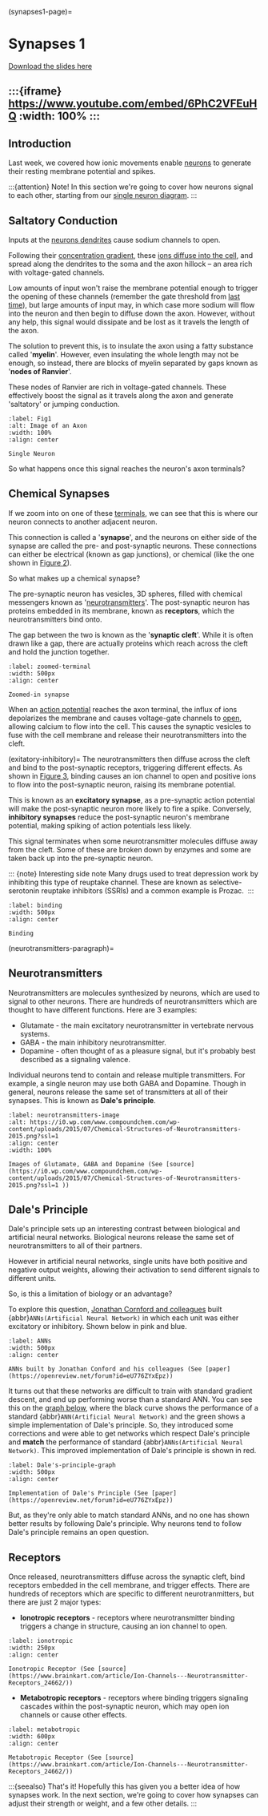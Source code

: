 (synapses1-page)=
# Synapses 1

[Download the slides here](W2-V0-synapses-1.pptx)

:::{iframe} https://www.youtube.com/embed/6PhC2VFEuHQ
:width: 100%
:::
---

## Introduction

Last week, we covered how ionic movements enable [neurons](neurons) to generate their resting membrane potential and spikes. 

:::{attention} Note!
In this section we're going to cover how neurons signal to each other, starting from our [single neuron diagram](fig1).
:::

## Saltatory Conduction

Inputs at the [neurons dendrites](#neuron-dendrites) cause sodium channels to open.

Following their [concentration gradient](#gradients), these [ions diffuse into the cell](#restingpotential), and spread along the dendrites to the soma and the axon hillock – an area rich with voltage-gated channels.

Low amounts of input won't raise the membrane potential enough to trigger the opening of these channels (remember the gate threshold from [last time](#spikes)), but large amounts of input may, in which case more sodium will flow into the neuron and then begin to diffuse down the axon. However, without any help, this signal would dissipate and be lost as it travels the length of the axon. 

The solution to prevent this, is to insulate the axon using a fatty substance called '**myelin**'. However, even insulating the whole length may not be enough, so instead, there are blocks of myelin separated by gaps known as '**nodes of Ranvier**'. 

These nodes of Ranvier are rich in voltage-gated channels. These effectively boost the signal as it travels along the axon and generate 'saltatory' or jumping conduction. 

```{figure} Picture1.png
:label: Fig1
:alt: Image of an Axon
:width: 100%
:align: center

Single Neuron
```

So what happens once this signal reaches the neuron's axon terminals? 

## Chemical Synapses

If we zoom into on one of these [terminals](zoomed-terminal), we can see that this is where our neuron connects to another adjacent neuron. 

This connection is called a '**synapse**', and the neurons on either side of the synapse are called the pre- and post-synaptic neurons. These connections can either be electrical (known as gap junctions), or chemical (like the one shown in [Figure 2](zoomed-terminal)).

So what makes up a chemical synapse?

The pre-synaptic neuron has vesicles, 3D spheres, filled with chemical messengers known as '[neurotransmitters](neurotransmitters)'. The post-synaptic neuron has proteins embedded in its membrane, known as **receptors**, which the neurotransmitters bind onto. 

The gap between the two is known as the '**synaptic cleft**'. While it is often drawn like a gap, there are actually proteins which reach across the cleft and hold the junction together.

```{figure} Picture2.png
:label: zoomed-terminal
:width: 500px
:align: center

Zoomed-in synapse
```

When an [action potential](action-potential) reaches the axon terminal, the influx of ions depolarizes the membrane and causes voltage-gate channels to [open](spike), allowing calcium to flow into the cell. This causes the synaptic vesicles to fuse with the cell membrane and release their neurotransmitters into the cleft.

(exitatory-inhibitory)=
The neurotransmitters then diffuse across the cleft and bind to the post-synaptic receptors, triggering different effects. As shown in [Figure 3](binding), binding causes an ion channel to open and positive ions to flow into the post-synaptic neuron, raising its membrane potential. 

This is known as an **excitatory synapse**, as a pre-synaptic action potential will make the post-synaptic neuron more likely to fire a spike. Conversely, **inhibitory synapses** reduce the post-synaptic neuron's membrane potential, making spiking of action potentials less likely. 

This signal terminates when some neurotransmitter molecules diffuse away from the cleft. Some of these are broken down by enzymes and some are taken back up into the pre-synaptic neuron.

::: {note} Interesting side note
Many drugs used to treat depression work by inhibiting this type of reuptake channel. These are known as selective-serotonin reuptake inhibitors (SSRIs) and a common example is Prozac. 
:::

```{figure} Picture3.png
:label: binding
:width: 500px
:align: center

Binding
```
(neurotransmitters-paragraph)=
## Neurotransmitters

Neurotransmitters are molecules synthesized by neurons, which are used to signal to other neurons. There are hundreds of neurotransmitters which are thought to have different functions. Here are 3 examples:

* Glutamate - the main excitatory neurotransmitter in vertebrate nervous systems.
* GABA - the main inhibitory neurotransmitter.
* Dopamine - often thought of as a pleasure signal, but it's probably best described as a signaling valence.

Individual neurons tend to contain and release multiple transmitters. For example, a single neuron may use both GABA and Dopamine. Though in general, neurons release the same set of transmitters at all of their synapses. This is known as **Dale's principle**.

```{figure} Picture4.png
:label: neurotransmitters-image
:alt: https://i0.wp.com/www.compoundchem.com/wp-content/uploads/2015/07/Chemical-Structures-of-Neurotransmitters-2015.png?ssl=1 
:align: center
:width: 100%

Images of Glutamate, GABA and Dopamine (See [source](https://i0.wp.com/www.compoundchem.com/wp-content/uploads/2015/07/Chemical-Structures-of-Neurotransmitters-2015.png?ssl=1 ))
```

## Dale's Principle

Dale's principle sets up an interesting contrast between biological and artificial neural networks. Biological neurons release the same set of neurotransmitters to all of their partners. 

However in artificial neural networks, single units have both positive and negative output weights, allowing their activation to send different signals to different units.

So, is this a limitation of biology or an advantage?

To explore this question, [Jonathan Cornford and colleagues](https://openreview.net/forum?id=eU776ZYxEpz) built {abbr}`ANNs(Artificial Neural Network)` in which each unit was either excitatory or inhibitory. Shown below in pink and blue. 

```{figure} Picture5.png
:label: ANNs
:width: 500px
:align: center

ANNs built by Jonathan Conford and his colleagues (See [paper](https://openreview.net/forum?id=eU776ZYxEpz))
```

It turns out that these networks are difficult to train with standard gradient descent, and end up performing worse than a standard ANN. You can see this on the [graph below](Dale's-principle-graph), where the black curve shows the performance of a standard {abbr}`ANN(Artificial Neural Network)` and the green shows a simple implementation of Dale's principle. So, they introduced some corrections and were able to get networks which respect Dale's principle and **match** the performance of standard {abbr}`ANNs(Artificial Neural Network)`. This improved implementation of Dale's principle is shown in red. 

```{figure} Picture6.png
:label: Dale's-principle-graph
:width: 500px
:align: center

Implementation of Dale's Principle (See [paper](https://openreview.net/forum?id=eU776ZYxEpz))
```

But, as they're only able to match standard ANNs, and no one has shown better results by following Dale's principle. Why neurons tend to follow Dale's principle remains an open question.

## Receptors

Once released, neurotransmitters diffuse across the synaptic cleft, bind receptors embedded in the cell membrane, and trigger effects. There are hundreds of receptors which are specific to different neurotranmitters, but there are just 2 major types:

* **Ionotropic receptors** - receptors where neurotransmitter binding triggers a change in structure, causing an ion channel to open.

```{figure} Picture7.jpg
:label: ionotropic
:width: 250px
:align: center

Ionotropic Receptor (See [source](https://www.brainkart.com/article/Ion-Channels---Neurotransmitter-Receptors_24662/))
```

* **Metabotropic receptors** - receptors where binding triggers signaling cascades within the post-synaptic neuron, which may open ion channels or cause other effects.

```{figure} Picture8.jpg
:label: metabotropic
:width: 600px
:align: center

Metabotropic Receptor (See [source](https://www.brainkart.com/article/Ion-Channels---Neurotransmitter-Receptors_24662/))
```

:::{seealso} That's it!
Hopefully this has given you a better idea of how synapses work. In the next section, we're going to cover how synapses can adjust their strength or weight, and a few other details.
:::
